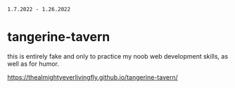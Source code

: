 `1.7.2022 - 1.26.2022`
# tangerine-tavern

this is entirely fake and only to practice my noob web development skills, as well as for humor.

https://thealmightyeverlivingfly.github.io/tangerine-tavern/
